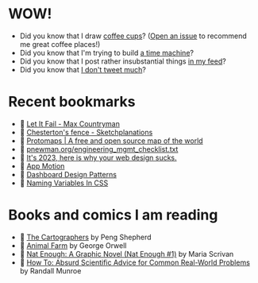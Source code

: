 # WOW!

- Did you know that I draw [coffee cups](https://papercups.mamuso.net/)? ([Open an issue](https://github.com/mamuso/papercups/issues) to recommend me great coffee places!)
- Did you know that I'm trying to build [a time machine](https://github.com/mamuso/fluxcapacitor)?
- Did you know that I post rather insubstantial things [in my feed](https://feed.mamuso.net/)?
- Did you know that [I don't tweet much](https://twitter.com/mamuso)?

# Recent bookmarks

- 👀 [Let It Fail - Max Countryman](https://www.maxcountryman.com/articles/let-it-fail)
- 👀 [Chesterton's fence - Sketchplanations](https://sketchplanations.com/chestertons-fence)
- 👀 [Protomaps | A free and open source map of the world](https://protomaps.com/)
- 👀 [pnewman.org/engineering_mgmt_checklist.txt](https://pnewman.org/engineering_mgmt_checklist.txt)
- 👀 [It's 2023, here is why your web design sucks.](https://heather-buchel.com/blog/2023/10/why-your-web-design-sucks/)
- 👀 [App Motion](https://appmotion.design/#offset=0)
- 👀 [Dashboard Design Patterns](https://dashboarddesignpatterns.github.io/)
- 👀 [Naming Variables In CSS](https://jwdallas.com/posts/namingcssvariables/)


# Books and comics I am reading

- 📘 [The Cartographers](https://www.goodreads.com/book/show/56224531) by Peng Shepherd
- 📘 [Animal Farm](https://www.goodreads.com/book/show/8349198) by George Orwell
- 📘 [Nat Enough: A Graphic Novel (Nat Enough #1)](https://www.goodreads.com/book/show/45714795) by Maria Scrivan
- 📘 [How To: Absurd Scientific Advice for Common Real-World Problems](https://www.goodreads.com/book/show/43851501) by Randall Munroe

